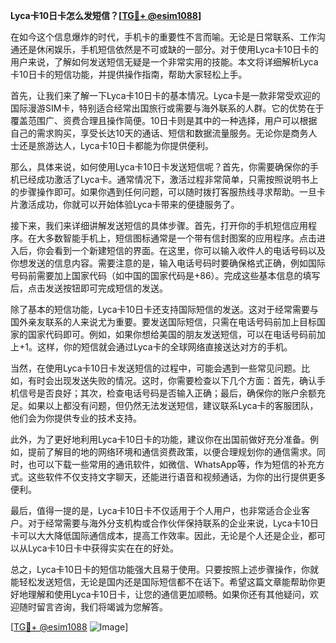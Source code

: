 **Lyca卡10日卡怎么发短信？[[TG💪+ @esim1088](https://t.me/s/esim1088)]**

在如今这个信息爆炸的时代，手机卡的重要性不言而喻。无论是日常联系、工作沟通还是休闲娱乐，手机短信依然是不可或缺的一部分。对于使用Lyca卡10日卡的用户来说，了解如何发送短信无疑是一个非常实用的技能。本文将详细解析Lyca卡10日卡的短信功能，并提供操作指南，帮助大家轻松上手。

首先，让我们来了解一下Lyca卡10日卡的基本情况。Lyca卡是一款非常受欢迎的国际漫游SIM卡，特别适合经常出国旅行或需要与海外联系的人群。它的优势在于覆盖范围广、资费合理且操作简便。10日卡则是其中的一种选择，用户可以根据自己的需求购买，享受长达10天的通话、短信和数据流量服务。无论你是商务人士还是旅游达人，Lyca卡10日卡都能为你提供便利。

那么，具体来说，如何使用Lyca卡10日卡发送短信呢？首先，你需要确保你的手机已经成功激活了Lyca卡。通常情况下，激活过程非常简单，只需按照说明书上的步骤操作即可。如果你遇到任何问题，可以随时拨打客服热线寻求帮助。一旦卡片激活成功，你就可以开始体验Lyca卡带来的便捷服务了。

接下来，我们来详细讲解发送短信的具体步骤。首先，打开你的手机短信应用程序。在大多数智能手机上，短信图标通常是一个带有信封图案的应用程序。点击进入后，你会看到一个新建短信的界面。在这里，你可以输入收件人的电话号码以及你想发送的信息内容。需要注意的是，输入电话号码时要确保格式正确，例如国际号码前需要加上国家代码（如中国的国家代码是+86）。完成这些基本信息的填写后，点击发送按钮即可完成短信的发送。

除了基本的短信功能，Lyca卡10日卡还支持国际短信的发送。这对于经常需要与国外亲友联系的人来说尤为重要。要发送国际短信，只需在电话号码前加上目标国家的国家代码即可。例如，如果你想给美国的朋友发送短信，可以在电话号码前加上+1。这样，你的短信就会通过Lyca卡的全球网络直接送达对方的手机。

当然，在使用Lyca卡10日卡发送短信的过程中，可能会遇到一些常见问题。比如，有时会出现发送失败的情况。这时，你需要检查以下几个方面：首先，确认手机信号是否良好；其次，检查电话号码是否输入正确；最后，确保你的账户余额充足。如果以上都没有问题，但仍然无法发送短信，建议联系Lyca卡的客服团队，他们会为你提供专业的技术支持。

此外，为了更好地利用Lyca卡10日卡的功能，建议你在出国前做好充分准备。例如，提前了解目的地的网络环境和通信资费政策，以便合理规划你的通信需求。同时，也可以下载一些常用的通讯软件，如微信、WhatsApp等，作为短信的补充方式。这些软件不仅支持文字聊天，还能进行语音和视频通话，为你的出行提供更多便利。

最后，值得一提的是，Lyca卡10日卡不仅适用于个人用户，也非常适合企业客户。对于经常需要与海外分支机构或合作伙伴保持联系的企业来说，Lyca卡10日卡可以大大降低国际通信成本，提高工作效率。因此，无论是个人还是企业，都可以从Lyca卡10日卡中获得实实在在的好处。

总之，Lyca卡10日卡的短信功能强大且易于使用。只要按照上述步骤操作，你就能轻松发送短信，无论是国内还是国际短信都不在话下。希望这篇文章能帮助你更好地理解和使用Lyca卡10日卡，让您的通信更加顺畅。如果你还有其他疑问，欢迎随时留言咨询，我们将竭诚为您解答。

[[TG💪+ @esim1088](https://t.me/s/esim1088) ![Image](https://i.postimg.cc/4NQfJmqS/Snipaste-2025-05-13-00-14-12.png)]